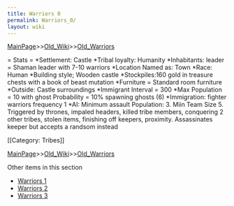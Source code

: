 ```yaml
---
title: Warriors 0
permalink: Warriors_0/
layout: wiki
---
```


[MainPage](/keeperrl_wiki/ "wikilink")>>[Old_Wiki](/keeperrl_wiki/Old_Wiki "wikilink")>>[Old_Warriors](/keeperrl_wiki/Old_Warriors "wikilink")

= Stats =
*Settlement: Castle
*Tribal loyalty: Humanity
*Inhabitants:  leader = Shaman leader with 7-10 warriors
*Location Named as: Town
*Race: Human
*Building style; Wooden castle
*Stockpiles:160 gold in treasure chests with a book of beast mutation
*Furniture =  Standard room furniture
*Outside: Castle surroundings 
*Immigrant Interval = 300
*Max Population = 10 with ghost Probability = 10% spawning ghosts (6) 
*Immigration: fighter warriors frequency 1 
*AI: Minimum assault Population: 3. Miin Team Size 5. Triggered by thrones, impaled headers, killed tribe members, conquering 2 other tribes, stolen items, finishing off keepers, proximity. Assassinates keeper but accepts a randsom instead

[[Category: Tribes]]

[MainPage](/keeperrl_wiki/ "wikilink")>>[Old_Wiki](/keeperrl_wiki/Old_Wiki "wikilink")>>[Old_Warriors](/keeperrl_wiki/Old_Warriors "wikilink")

Other items in this section
-    [Warriors 1](/keeperrl_wiki/Warriors_1 "wikilink")
-    [Warriors 2](/keeperrl_wiki/Warriors_2 "wikilink")
-    [Warriors 3](/keeperrl_wiki/Warriors_3 "wikilink")
